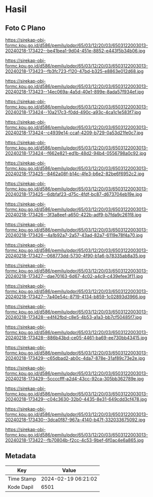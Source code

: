 # Hasil

## Foto C Plano

https://sirekap-obj-formc.kpu.go.id/d586/pemilu/pdpr/65/03/12/20/03/6503122003013-20240218-173422--be41bea1-9d04-451e-8852-e443f5b34b06.jpg

https://sirekap-obj-formc.kpu.go.id/d586/pemilu/pdpr/65/03/12/20/03/6503122003013-20240218-173423--fb3fc723-f120-47bd-b325-e8863e012d68.jpg

https://sirekap-obj-formc.kpu.go.id/d586/pemilu/pdpr/65/03/12/20/03/6503122003013-20240218-173423--14ec069a-4a5d-40e1-899e-8ada57f934ef.jpg

https://sirekap-obj-formc.kpu.go.id/d586/pemilu/pdpr/65/03/12/20/03/6503122003013-20240218-173424--10a217c3-f0dd-490c-a93c-4ca1c1e583f7.jpg

https://sirekap-obj-formc.kpu.go.id/d586/pemilu/pdpr/65/03/12/20/03/6503122003013-20240218-173424--c4939e14-ccaf-4209-b729-0a53d21fe0c7.jpg

https://sirekap-obj-formc.kpu.go.id/d586/pemilu/pdpr/65/03/12/20/03/6503122003013-20240218-173424--f662e821-ed1b-48d2-94b4-0556798a0c92.jpg

https://sirekap-obj-formc.kpu.go.id/d586/pemilu/pdpr/65/03/12/20/03/6503122003013-20240218-173425--8462a08f-b14c-4fe3-b6e2-82be6f6952c2.jpg

https://sirekap-obj-formc.kpu.go.id/d586/pemilu/pdpr/65/03/12/20/03/6503122003013-20240218-173425--6dbfaf23-d75c-4fdf-bc87-d673704eb19e.jpg

https://sirekap-obj-formc.kpu.go.id/d586/pemilu/pdpr/65/03/12/20/03/6503122003013-20240218-173426--3f3a8eef-a650-422b-adf9-b7fda9c261f8.jpg

https://sirekap-obj-formc.kpu.go.id/d586/pemilu/pdpr/65/03/12/20/03/6503122003013-20240218-173426--4a1b92a7-2a57-43ad-82a7-6119e78f4a70.jpg

https://sirekap-obj-formc.kpu.go.id/d586/pemilu/pdpr/65/03/12/20/03/6503122003013-20240218-173427--068773dd-5730-4f90-b1a6-b78335ab8a35.jpg

https://sirekap-obj-formc.kpu.go.id/d586/pemilu/pdpr/65/03/12/20/03/6503122003013-20240218-173427--dae70163-6d67-4c02-a4c9-c439efee3f11.jpg

https://sirekap-obj-formc.kpu.go.id/d586/pemilu/pdpr/65/03/12/20/03/6503122003013-20240218-173427--7a40e54c-8719-4134-b859-1c02893d3966.jpg

https://sirekap-obj-formc.kpu.go.id/d586/pemilu/pdpr/65/03/12/20/03/6503122003013-20240218-173428--e4f42fbd-c8e5-4b53-a1a3-bb7cf50485f7.jpg

https://sirekap-obj-formc.kpu.go.id/d586/pemilu/pdpr/65/03/12/20/03/6503122003013-20240218-173428--886b43bd-ce05-4461-ba69-ee730bb43415.jpg

https://sirekap-obj-formc.kpu.go.id/d586/pemilu/pdpr/65/03/12/20/03/6503122003013-20240218-173429--c65dbad2-ab0c-4da7-878e-31af89c73e2e.jpg

https://sirekap-obj-formc.kpu.go.id/d586/pemilu/pdpr/65/03/12/20/03/6503122003013-20240218-173429--5ccccfff-a2d4-43cc-92ca-305bb362789e.jpg

https://sirekap-obj-formc.kpu.go.id/d586/pemilu/pdpr/65/03/12/20/03/6503122003013-20240218-173429--c04c3630-32b0-4435-8e31-649cdd3cf478.jpg

https://sirekap-obj-formc.kpu.go.id/d586/pemilu/pdpr/65/03/12/20/03/6503122003013-20240218-173430--3dca0f87-967a-4140-b47f-332033675092.jpg

https://sirekap-obj-formc.kpu.go.id/d586/pemilu/pdpr/65/03/12/20/03/6503122003013-20240218-173422--fb70804b-f2cc-4c53-9bef-6f0ac4e6a865.jpg


## Metadata

| Key        | Value               |
| ---------- | ------------------- |
| Time Stamp | 2024-02-19 06:21:02 |
| Kode Dapil | 6501                |



